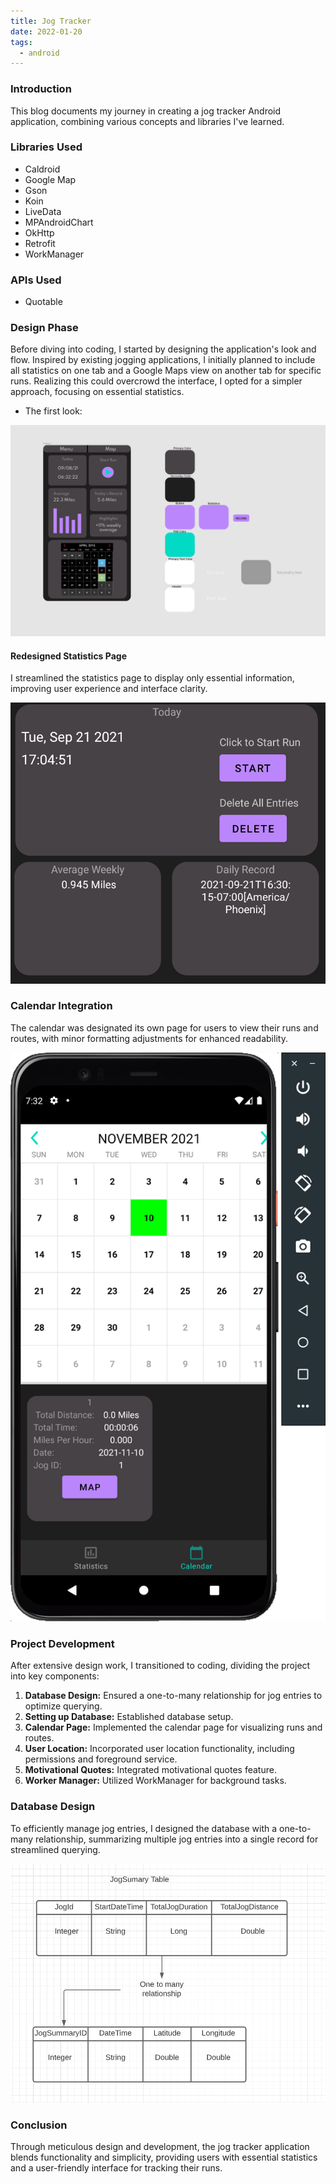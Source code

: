 ```yaml
---
title: Jog Tracker
date: 2022-01-20
tags:
  - android
---
```

### Introduction
This blog documents my journey in creating a jog tracker Android application, combining various concepts and libraries I've learned.

### Libraries Used
- Caldroid
- Google Map
- Gson
- Koin
- LiveData
- MPAndroidChart
- OkHttp
- Retrofit
- WorkManager

### APIs Used
- Quotable

### Design Phase
Before diving into coding, I started by designing the application's look and flow. Inspired by existing jogging applications, I initially planned to include all statistics on one tab and a Google Maps view on another tab for specific runs. Realizing this could overcrowd the interface, I opted for a simpler approach, focusing on essential statistics.

- The first look:

![Original Imagination](https://raw.githubusercontent.com/RamziJabali/blog/main/screenshots/original_imagination.png)


#### Redesigned Statistics Page
I streamlined the statistics page to display only essential information, improving user experience and interface clarity.

![First Look](https://raw.githubusercontent.com/RamziJabali/blog/main/screenshots/first%20look.png)


### Calendar Integration
The calendar was designated its own page for users to view their runs and routes, with minor formatting adjustments for enhanced readability.

![Calendar Look](https://raw.githubusercontent.com/RamziJabali/blog/main/screenshots/calendar_look.png)


### Project Development
After extensive design work, I transitioned to coding, dividing the project into key components:

1. **Database Design:** Ensured a one-to-many relationship for jog entries to optimize querying.
2. **Setting up Database:** Established database setup.
3. **Calendar Page:** Implemented the calendar page for visualizing runs and routes.
4. **User Location:** Incorporated user location functionality, including permissions and foreground service.
5. **Motivational Quotes:** Integrated motivational quotes feature.
6. **Worker Manager:** Utilized WorkManager for background tasks.

### Database Design
To efficiently manage jog entries, I designed the database with a one-to-many relationship, summarizing multiple jog entries into a single record for streamlined querying.

![Database](https://raw.githubusercontent.com/RamziJabali/blog/main/screenshots/DataBase.png)

### Conclusion
Through meticulous design and development, the jog tracker application blends functionality and simplicity, providing users with essential statistics and a user-friendly interface for tracking their runs.
